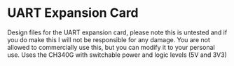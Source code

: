# UART Expansion Card
 Design files for the UART expansion card, please note this is untested and if you do make this I will not be responsible for any damage. You are not allowed to commercially use this, but you can modify it to your personal use. Uses the CH340G with switchable power and logic levels (5V and 3V3)
